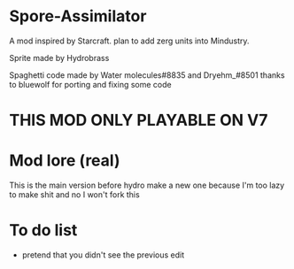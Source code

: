 # Spore-Assimilator
A mod inspired by Starcraft. plan to add zerg units into Mindustry.

Sprite made by Hydrobrass

Spaghetti code made by Water molecules#8835 and Dryehm_#8501
thanks to bluewolf for porting and fixing some code

# THIS MOD ONLY PLAYABLE ON V7
# Mod lore (real)
This is the main version before hydro make a new one because I'm too lazy to make shit
and no I won't fork this

# To do list
- pretend that you didn't see the previous edit


